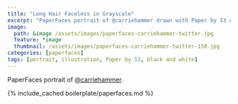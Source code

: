 ```yaml
---
title: "Long Hair Faceless in Grayscale"
excerpt: "PaperFaces portrait of @carriehammer drawn with Paper by 53 on an iPad."
image: 
  path: &image /assets/images/paperfaces-carriehammer-twitter.jpg 
  feature: *image
  thumbnail: /assets/images/paperfaces-carriehammer-twitter-150.jpg
categories: [paperfaces]
tags: [portrait, illustration, Paper by 53, black and white]
---
```


PaperFaces portrait of [@carriehammer](https://twitter.com/carriehammer).

{% include_cached boilerplate/paperfaces.md %}
